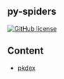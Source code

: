 ## py-spiders

[![GitHub license](https://img.shields.io/badge/licence-MIT-green.svg)](https://github.com/pusidun/py-spiders/blob/master/LICENSE)

## Content

- [pkdex](https://github.com/pusidun/py-spiders/blob/master/pkdex/README.md)
